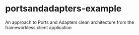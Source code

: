 # portsandadapters-example
An approach to Ports and Adapters clean architecture from the frameworkless client application
